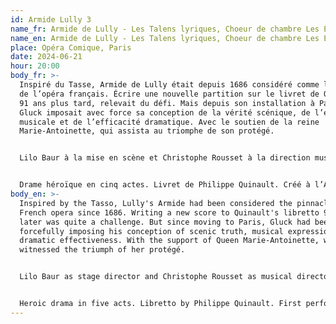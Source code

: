 ```yaml
---
id: Armide Lully 3
name_fr: Armide de Lully - Les Talens lyriques, Choeur de chambre Les Eléments
name_en: Armide de Lully - Les Talens lyriques, Choeur de chambre Les Eléments
place: Opéra Comique, Paris
date: 2024-06-21
hour: 20:00
body_fr: >-
  Inspiré du Tasse, Armide de Lully était depuis 1686 considéré comme le sommet
  de l’opéra français. Écrire une nouvelle partition sur le livret de Quinault,
  91 ans plus tard, relevait du défi. Mais depuis son installation à Paris,
  Gluck imposait avec force sa conception de la vérité scénique, de l’expression
  musicale et de l’efficacité dramatique. Avec le soutien de la reine
  Marie-Antoinette, qui assista au triomphe de son protégé.


  Lilo Baur à la mise en scène et Christophe Rousset à la direction musicale vont animer les combats, les enchantements et les vertiges passionnels auxquels succombe l’une des plus grandes héroïnes du répertoire, incarnée par Véronique Gens dont c’est le premier grand rôle à l’Opéra Comique.


  Drame héroïque en cinq actes. Livret de Philippe Quinault. Créé à l’Académie royale de musique (Opéra) en 1777.
body_en: >-
  Inspired by the Tasso, Lully's Armide had been considered the pinnacle of
  French opera since 1686. Writing a new score to Quinault's libretto 91 years
  later was quite a challenge. But since moving to Paris, Gluck had been
  forcefully imposing his conception of scenic truth, musical expression and
  dramatic effectiveness. With the support of Queen Marie-Antoinette, who
  witnessed the triumph of her protégé.


  Lilo Baur as stage director and Christophe Rousset as musical director will bring to life the battles, enchantments and vertigo of passion to which one of the greatest heroines of the repertoire succumbs, played by Véronique Gens in her first major role at the Opéra Comique.


  Heroic drama in five acts. Libretto by Philippe Quinault. First performed at the Académie royale de musique (Opéra) in 1777.
---
```

